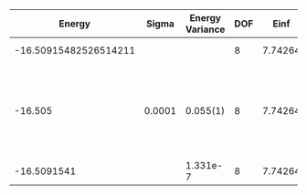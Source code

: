 | Energy                | Sigma  | Energy Variance | DOF | Einf    | Method                                                       | Data Repository                    |
|-----------------------|--------|-----------------|-----|---------|--------------------------------------------------------------|------------------------------------|
| -16.50915482526514211 |        |                 | 8   | 7.74264 | Lanczos (Quspin + Scipy)                                     | https://weinbe58.github.io/QuSpin/ |
| -16.505               | 0.0001 | 0.055(1)        | 8   | 7.74264 | VMC Hidden Fermion Determinant State Ansatz (N_hidden = 8. Single hidden layer fully connected net with alpha = 32) |                                    |
| -16.5091541           |        | 1.331e-7        | 8   | 7.74264 | DMRG(MaxBondDim ~3200)                                       |                                    |
